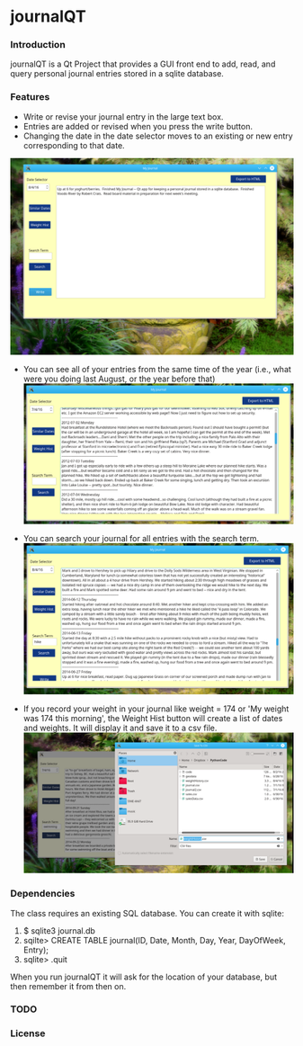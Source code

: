 # journalQT #

### Introduction
journalQT is a Qt Project that provides a GUI front end to add, read, and query personal
journal entries stored in a sqlite database.

### Features
* Write or revise your journal entry in the large text box.
* Entries are added or revised when you press the write button.
* Changing the date in the date selector moves to an existing or new entry corresponding
to that date.

![alt text](screenshots/textEditor8.png "Write your journal entry and insert or update record by pushing the Write button")

* You can see all of your entries from the same time of the year (i.e., what were you doing
last August, or the year before that)
![alt text](screenshots/textEditor10.png "See all entries from the similar period in prior years")

* You can search your journal for all entries with the search term.
![alt text](screenshots/textEditor12.png "See all entries from the similar period in prior years")

* If you record your weight in your journal like weight = 174 or 'My weight was 174 this morning',
the Weight Hist button will create a list of dates and weights.  It will display it and save it
to a csv file.
![alt text](screenshots/textEditor11.png "See all entries from the similar period in prior years")


 
### Dependencies
The class requires an existing SQL database. You can create it with sqlite:
1. $ sqlite3 journal.db
2. sqilte> CREATE TABLE journal(ID, Date, Month, Day, Year, DayOfWeek, Entry);
3. sqlite> .quit

When you run journalQT it will ask for the location of your database, but then remember
it from then on.


### TODO



### License






